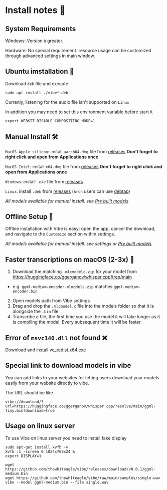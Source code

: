 # Install notes 📝

## System Requirements

Windows: Version `8` greater.

Hardware:
No special requirement. resource usage can be customized through advanced settings in main window.

## Ubuntu imstallation 🐧

Download `deb` file and execute

```console
sudo apt install ./vibe*.deb
```

Currenly, listening for the audio file isn't supported on `Linux`

In addition you may need to set this environment variable before start it

```console
export WEBKIT_DISABLE_COMPOSITING_MODE=1
```

## Manual Install 🛠️

`MacOS Apple silicon`: install `aarch64.dmg` file from [releases](https://github.com/thewh1teagle/vibe/releases) **Don't forget to right click and open from Applications once**

`MacOS Intel`: install `x64.dmg` file from [releases](https://github.com/thewh1teagle/vibe/releases) **Don't forget to right click and open from Applications once**

`Windows`: install `.exe` file from [releases](https://github.com/thewh1teagle/vibe/releases)

`Linux`: install `.deb` from [releases](https://github.com/thewh1teagle/vibe/releases) (`Arch` users can use [debtap](https://aur.archlinux.org/packages/debtap))

_All models available for manual install. see [Pre built models](https://github.com/thewh1teagle/vibe/releases/tag/v0.0.1)_

## Offline Setup 💾

Offline installation with Vibe is easy: open the app, cancel the download, and navigate to the `Customize` section within settings.

_All models available for manual install. see settings or [Pre built models](https://github.com/thewh1teagle/vibe/releases/tag/v0.0.1)_

## Faster transcriptions on macOS (2-3x) 🌟

1. Download the matching `.mlcmodelc.zip` for your model from https://huggingface.co/ggerganov/whisper.cpp/tree/main

-   e.g. `ggml-medium-encoder.mlmodelc.zip` matches `ggml-medium-encoder.bin`

2. Open models path from Vibe settings
3. Drag and drop the `.mlcmodel.c` file into the models folder so that it is alongside the `.bin` file
4. Transcribe a file, the first time you use the model it will take longer as it is compiling the model. Every subsequent time it will be faster.

## Error of `msvc140.dll` not found ❌

Download and install [vc_redist.x64.exe](https://aka.ms/vs/17/release/vc_redist.x64.exe)

## Special link to download models in vibe

You can add links to your websites for letting users download your models easily from your website directly to vibe.

The URL should be like

```
vibe://download/?url=https://huggingface.co/ggerganov/whisper.cpp/resolve/main/ggml-tiny.bin?download=true
```

## Usage on linux server

To use Vibe on linux server you need to install fake display

```console
sudo apt-get install xvfb -y
Xvfb :1 -screen 0 1024x768x24 &
export DISPLAY=1

wget https://github.com/thewh1teagle/vibe/releases/download/v0.0.1/ggml-medium.bin
wget https://github.com/thewh1teagle/vibe/raw/main/samples/single.wav
vibe --model ggml-medium.bin --file single.wav
```
